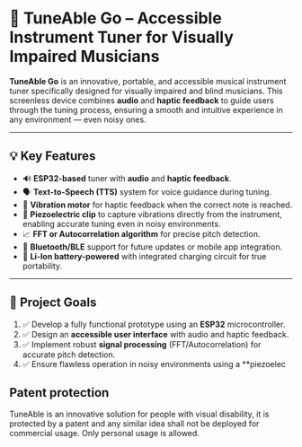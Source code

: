 # 🎵 TuneAble Go – Accessible Instrument Tuner for Visually Impaired Musicians

**TuneAble Go** is an innovative, portable, and accessible musical instrument tuner specifically designed for visually impaired and blind musicians. This screenless device combines **audio** and **haptic feedback** to guide users through the tuning process, ensuring a smooth and intuitive experience in any environment — even noisy ones.

---

## 💡 Key Features
- 🔊 **ESP32-based** tuner with **audio** and **haptic feedback**.
- 🗣️ **Text-to-Speech (TTS)** system for voice guidance during tuning.
- 📳 **Vibration motor** for haptic feedback when the correct note is reached.
- 🎸 **Piezoelectric clip** to capture vibrations directly from the instrument, enabling accurate tuning even in noisy environments.
- 📈 **FFT or Autocorrelation algorithm** for precise pitch detection.
- 📡 **Bluetooth/BLE** support for future updates or mobile app integration.
- 🔋 **Li-Ion battery-powered** with integrated charging circuit for true portability.

---

## 🚀 Project Goals
1. ✅ Develop a fully functional prototype using an **ESP32** microcontroller.
2. ✅ Design an **accessible user interface** with audio and haptic feedback.
3. ✅ Implement robust **signal processing** (FFT/Autocorrelation) for accurate pitch detection.
4. ✅ Ensure flawless operation in noisy environments using a **piezoelec

## Patent protection
TuneAble is an innovative solution for people with visual disability, it is protected by a patent and any similar idea shall not be deployed for commercial usage. Only personal usage is allowed.